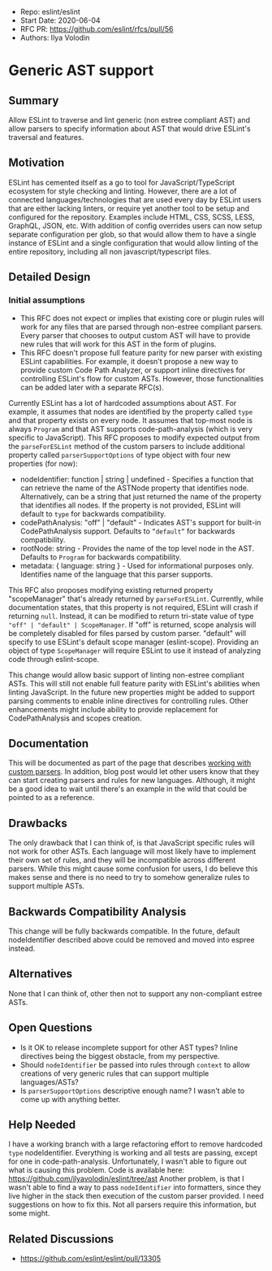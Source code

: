 - Repo: eslint/eslint
- Start Date: 2020-06-04
- RFC PR: https://github.com/eslint/rfcs/pull/56
- Authors: Ilya Volodin

# Generic AST support

## Summary

Allow ESLint to traverse and lint generic (non estree compliant AST) and allow parsers to specify information about AST that would drive ESLint's traversal and features.

## Motivation

ESLint has cemented itself as a go to tool for JavaScript/TypeScript ecosystem for style checking and linting. However, there are a lot of connected languages/technologies that are used every day by ESLint users that are either lacking linters, or require yet another tool to be setup and configured for the repository. Examples include HTML, CSS, SCSS, LESS, GraphQL, JSON, etc.
With addition of config overrides users can now setup separate configuration per glob, so that would allow them to have a single instance of ESLint and a single configuration that would allow linting of the entire repository, including all non javascript/typescript files.

## Detailed Design

### Initial assumptions
* This RFC does not expect or implies that existing core or plugin rules will work for any files that are parsed through non-estree compliant parsers. Every parser that chooses to output custom AST will have to provide new rules that will work for this AST in the form of plugins.
* This RFC doesn't propose full feature parity for new parser with existing ESLint capabilities. For example, it doesn't propose a new way to provide custom Code Path Analyzer, or support inline directives for controlling ESLint's flow for custom ASTs. However, those functionalities can be added later with a separate RFC(s).

Currently ESLint has a lot of hardcoded assumptions about AST. For example, it assumes that nodes are identified by the property called `type` and that property exists on every node. It assumes that top-most node is always `Program` and that AST supports code-path-analysis (which is very specific to JavaScript). This RFC proposes to modify expected output from the `parseForESLint` method of the custom parsers to include additional property called `parserSupportOptions` of type object with four new properties (for now):
 - nodeIdentifier: function | string | undefined - Specifies a function that can retrieve the name of the ASTNode property that identifies node. Alternatively, can be a string that just returned the name of the property that identifies all nodes. If the property is not provided, ESLint will default to `type` for backwards compatibility.
 - codePathAnalysis: "off" | "default" - Indicates AST's support for built-in CodePathAnalysis support. Defaults to `”default”` for backwards compatibility.
 - rootNode: string - Provides the name of the top level node in the AST. Defaults to `Program` for backwards compatibility.
 - metadata: { language: string } - Used for informational purposes only. Identifies name of the language that this parser supports.

This RFC also proposes modifying existing returned property "scopeManager" that's already returned by `parseForESLint`. Currently, while documentation states, that this property is not required, ESLint will crash if returning `null`. Instead, it can be modified to return tri-state value of type `"off" | "default" | ScopeManager`. If "off" is returned, scope analysis will be completely disabled for files parsed by custom parser. "default" will specify to use ESLint's default scope manager (eslint-scope). Providing an object of type `ScopeManager` will require ESLint to use it instead of analyzing code through eslint-scope.

 This change would allow basic support of linting non-estree compliant ASTs. This will still not enable full feature parity with ESLint's abilities when linting JavaScript. In the future new properties might be added to support parsing comments to enable inline directives for controlling rules. Other enhancements might include ability to provide replacement for CodePathAnalysis and scopes creation.

## Documentation

This will be documented as part of the page that describes [working with custom parsers](https://eslint.org/docs/developer-guide/working-with-custom-parsers). In addition, blog post would let other users know that they can start creating parsers and rules for new languages. Although, it might be a good idea to wait until there's an example in the wild that could be pointed to as a reference.

## Drawbacks

The only drawback that I can think of, is that JavaScript specific rules will not work for other ASTs. Each language will most likely have to implement their own set of rules, and they will be incompatible across different parsers. While this might cause some confusion for users, I do believe this makes sense and there is no need to try to somehow generalize rules to support multiple ASTs.

## Backwards Compatibility Analysis

This change will be fully backwards compatible. In the future, default nodeIdentifier described above could be removed and moved into espree instead.

## Alternatives

None that I can think of, other then not to support any non-compliant estree ASTs.

## Open Questions

* Is it OK to release incomplete support for other AST types? Inline directives being the biggest obstacle, from my perspective.
* Should `nodeIdentifier` be passed into rules through `context` to allow creations of very generic rules that can support multiple languages/ASTs?
* Is `parserSupportOptions` descriptive enough name? I wasn't able to come up with anything better.

## Help Needed

I have a working branch with a large refactoring effort to remove hardcoded `type` nodeIdentifier. Everything is working and all tests are passing, except for one in code-path-analysis. Unfortunately, I wasn't able to figure out what is causing this problem. Code is available here: https://github.com/ilyavolodin/eslint/tree/ast
Another problem, is that I wasn't able to find a way to pass `nodeIdentifier` into formatters, since they live higher in the stack then execution of the custom parser provided. I need suggestions on how to fix this. Not all parsers require this information, but some might.

## Related Discussions

* https://github.com/eslint/eslint/pull/13305
